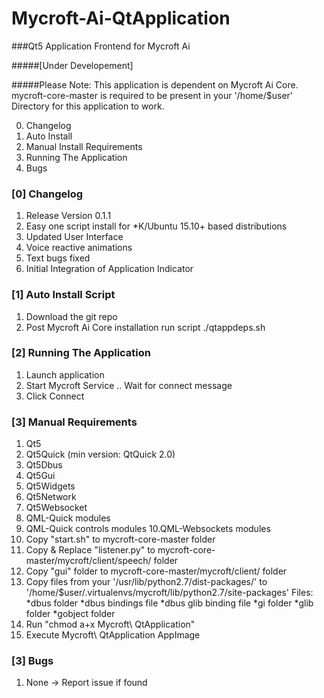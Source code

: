 # Mycroft-Ai-QtApplication
###Qt5 Application Frontend for Mycroft Ai

#####[Under Developement]

#####Please Note: This application is dependent on Mycroft Ai Core. mycroft-core-master is required to be present in your '/home/$user' Directory for this application to work.

0. Changelog
1. Auto Install
1. Manual Install Requirements
2. Running The Application
3. Bugs

### [0] Changelog
   1. Release Version 0.1.1
   2. Easy one script install for *K/Ubuntu 15.10+ based distributions
   3. Updated User Interface
   4. Voice reactive animations
   5. Text bugs fixed
   6. Initial Integration of Application Indicator 

### [1] Auto Install Script
   1. Download the git repo
   2. Post Mycroft Ai Core installation run script ./qtappdeps.sh

### [2] Running The Application
   1. Launch application
   2. Start Mycroft Service .. Wait for connect message
   3. Click Connect

### [3] Manual Requirements
   1. Qt5
   2. Qt5Quick (min version: QtQuick 2.0)
   3. Qt5Dbus
   4. Qt5Gui
   5. Qt5Widgets
   6. Qt5Network
   7. Qt5Websocket
   8. QML-Quick modules
   9. QML-Quick controls modules
   10.QML-Websockets modules
   11. Copy "start.sh" to mycroft-core-master folder
   12. Copy & Replace "listener.py" to mycroft-core-master/mycroft/client/speech/ folder
   13. Copy "gui" folder to mycroft-core-master/mycroft/client/ folder
   14. Copy files from your '/usr/lib/python2.7/dist-packages/' to '/home/$user/.virtualenvs/mycroft/lib/python2.7/site-packages' Files: *dbus folder *dbus bindings file *dbus glib binding file *gi folder *glib folder *gobject folder
   15. Run "chmod a+x Mycroft\ QtApplication"
   16. Execute Mycroft\ QtApplication AppImage 

### [3] Bugs
   1. None -> Report issue if found
